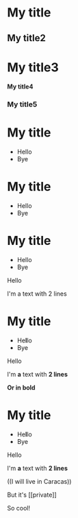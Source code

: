 # My title
## My title2
# My title3
#### My title4
### My title5

# My title
- Hello
- Bye

# My title
* Hello
* Bye

# My title
- Hello
- Bye

Hello

I'm a text
with 2 lines

# My title
- He**l**lo
- Bye

Hello

I'm **a** text
with __2 lines__

**Or in bold**

# My title
- He**l**lo
- Bye

Hello

I'm **a** text
with __2 lines__

((I will live in Caracas))

But it's [[private]]

So cool!
